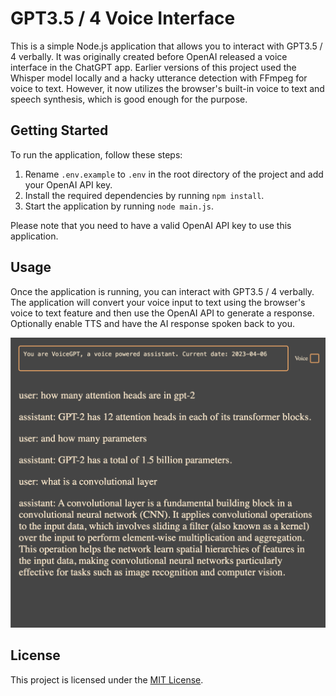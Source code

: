 # GPT3.5 / 4 Voice Interface

This is a simple Node.js application that allows you to interact with GPT3.5 / 4 verbally. 
It was originally created before OpenAI released a voice interface in the ChatGPT app. 
Earlier versions of this project used the Whisper model locally and a hacky utterance detection with FFmpeg for voice to text. However, it now utilizes the browser's built-in voice to text and speech synthesis, which is good enough for the purpose.

## Getting Started

To run the application, follow these steps:

1. Rename `.env.example` to `.env` in the root directory of the project and add your OpenAI API key.
2. Install the required dependencies by running `npm install`.
3. Start the application by running `node main.js`.

Please note that you need to have a valid OpenAI API key to use this application.

## Usage

Once the application is running, you can interact with GPT3.5 / 4 verbally. The application will convert your voice input to text using the browser's voice to text feature and then use the OpenAI API to generate a response. Optionally enable TTS and have the AI response spoken back to you.

![screenshot](screenshots/example.png)

## License

This project is licensed under the [MIT License](LICENSE).